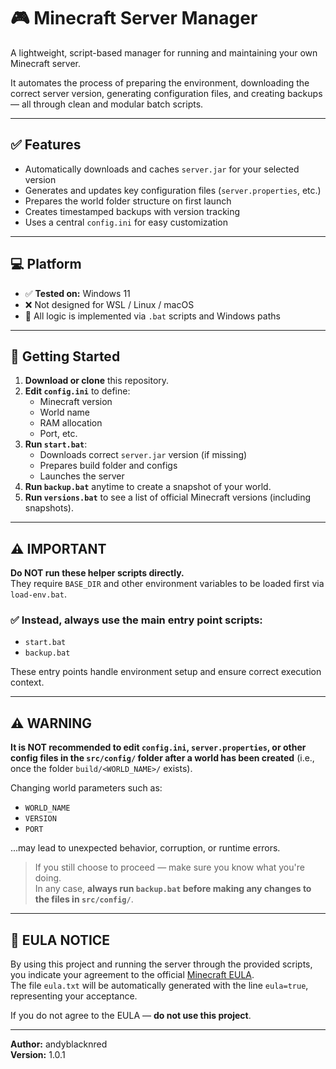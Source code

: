 # 🎮 Minecraft Server Manager

A lightweight, script-based manager for running and maintaining your own Minecraft server.

It automates the process of preparing the environment, downloading the correct server version, generating configuration files, and creating backups — all through clean and modular batch scripts.

---

## ✅ Features

- Automatically downloads and caches `server.jar` for your selected version
- Generates and updates key configuration files (`server.properties`, etc.)
- Prepares the world folder structure on first launch
- Creates timestamped backups with version tracking
- Uses a central `config.ini` for easy customization

---

## 💻 Platform

- ✅ **Tested on:** Windows 11
- ❌ Not designed for WSL / Linux / macOS
- 📁 All logic is implemented via `.bat` scripts and Windows paths

---

## 🚀 Getting Started

1. **Download or clone** this repository.
2. **Edit `config.ini`** to define:
   - Minecraft version
   - World name
   - RAM allocation
   - Port, etc.
3. **Run `start.bat`**:
   - Downloads correct `server.jar` version (if missing)
   - Prepares build folder and configs
   - Launches the server
4. **Run `backup.bat`** anytime to create a snapshot of your world.
5. **Run `versions.bat`** to see a list of official Minecraft versions (including snapshots).

---

## ⚠ IMPORTANT

**Do NOT run these helper scripts directly.**  
They require `BASE_DIR` and other environment variables to be loaded first via `load-env.bat`.

### ✅ Instead, always use the main entry point scripts:

- `start.bat`
- `backup.bat`

These entry points handle environment setup and ensure correct execution context.

---

## ⚠ WARNING

**It is NOT recommended to edit `config.ini`, `server.properties`, or other config files in the `src/config/` folder after a world has been created** (i.e., once the folder `build/<WORLD_NAME>/` exists).

Changing world parameters such as:
- `WORLD_NAME`
- `VERSION`
- `PORT`

...may lead to unexpected behavior, corruption, or runtime errors.

> If you still choose to proceed — make sure you know what you're doing.  
> In any case, **always run `backup.bat` before making any changes to the files in `src/config/`**.

---

## 📄 EULA NOTICE

By using this project and running the server through the provided scripts, you indicate your agreement to the official [Minecraft EULA](https://aka.ms/MinecraftEULA).  
The file `eula.txt` will be automatically generated with the line `eula=true`, representing your acceptance.

If you do not agree to the EULA — **do not use this project**.

---

**Author:** andyblacknred  
**Version:** 1.0.1
